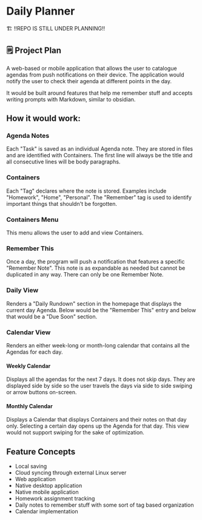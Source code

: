 # Daily Planner

🏗️ !!REPO IS STILL UNDER PLANNING!!

## 🗒️ Project Plan

A web-based or mobile application that allows the user to catalogue agendas from push notifications on their device.
The application would notify the user to check their agenda at different points in the day.

It would be built around features that help me remember stuff and accepts writing prompts with Markdown, similar to obsidian.

## How it would work:
### Agenda Notes
Each "Task" is saved as an individual Agenda note. They are stored in files and are identified with Containers. The first line will always be the title and all consecutive lines will be body paragraphs.

### Containers
Each "Tag" declares where the note is stored. Examples include "Homework", "Home", "Personal". The "Remember" tag is used to identify important things that shouldn't be forgotten.

### Containers Menu
This menu allows the user to add and view Containers.

### Remember This
Once a day, the program will push a notification that features a specific "Remember Note". This note is as expandable as needed but cannot be duplicated in any way. There can only be one Remember Note.

### Daily View
Renders a "Daily Rundown" section in the homepage that displays the current day Agenda. Below would be the "Remember This" entry and below that would be a "Due Soon" section.

### Calendar View
Renders an either week-long or month-long calendar that contains all the Agendas for each day.

#### Weekly Calendar
Displays all the agendas for the next 7 days. It does not skip days. They are displayed side by side so the user travels the days via side to side swiping or arrow buttons on-screen.

#### Monthly Calendar
Displays a Calendar that displays Containers and their notes on that day only. Selecting a certain day opens up the Agenda for that day. This view would not support swiping for the sake of optimization.

Feature Concepts
---
- Local saving
- Cloud syncing through external Linux server
- Web application
- Native desktop application
- Native mobile application
- Homework assignment tracking
- Daily notes to remember stuff with some sort of tag based organization
- Calendar implementation